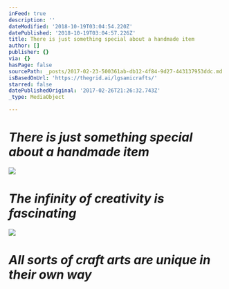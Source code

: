 ```yaml
---
inFeed: true
description: ''
dateModified: '2018-10-19T03:04:54.220Z'
datePublished: '2018-10-19T03:04:57.226Z'
title: There is just something special about a handmade item
author: []
publisher: {}
via: {}
hasPage: false
sourcePath: _posts/2017-02-23-500361ab-db12-4f84-9d27-443137953ddc.md
isBasedOnUrl: 'https://thegrid.ai/lgsamicrafts/'
starred: false
datePublishedOriginal: '2017-02-26T21:26:32.743Z'
_type: MediaObject

---
```

# _There is just something special about a handmade item_
![](https://the-grid-user-content.s3-us-west-2.amazonaws.com/ec6a0108-c34b-480e-9455-af953b196465.jpg)

# _The infinity of creativity is fascinating_
![](https://the-grid-user-content.s3-us-west-2.amazonaws.com/04f30e81-bfde-4776-bcce-4da053c8e499.jpg)

# _All sorts of craft arts are unique in their own way_